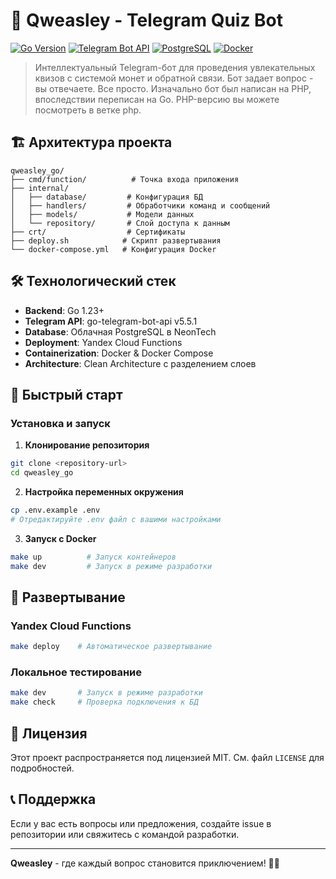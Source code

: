 # 🎯 Qweasley - Telegram Quiz Bot

[![Go Version](https://img.shields.io/badge/Go-1.23+-blue.svg)](https://golang.org/)
[![Telegram Bot API](https://img.shields.io/badge/Telegram%20Bot%20API-v5.5.1-green.svg)](https://core.telegram.org/bots/api)
[![PostgreSQL](https://img.shields.io/badge/PostgreSQL-Supported-blue.svg)](https://www.postgresql.org/)
[![Docker](https://img.shields.io/badge/Docker-Supported-blue.svg)](https://www.docker.com/)

> Интеллектуальный Telegram-бот для проведения увлекательных квизов с системой монет и обратной связи.
> Бот задает вопрос - вы отвечаете. Все просто. Изначально бот был написан на PHP, впоследствии переписан на Go.
> PHP-версию вы можете посмотреть в ветке php.

## 🏗️ Архитектура проекта

```
qweasley_go/
├── cmd/function/          # Точка входа приложения
├── internal/
│   ├── database/         # Конфигурация БД
│   ├── handlers/         # Обработчики команд и сообщений
│   ├── models/           # Модели данных
│   └── repository/       # Слой доступа к данным
├── crt/                  # Сертификаты
├── deploy.sh            # Скрипт развертывания
└── docker-compose.yml   # Конфигурация Docker
```

## 🛠️ Технологический стек

- **Backend**: Go 1.23+
- **Telegram API**: go-telegram-bot-api v5.5.1
- **Database**: Облачная PostgreSQL в NeonTech
- **Deployment**: Yandex Cloud Functions
- **Containerization**: Docker & Docker Compose
- **Architecture**: Clean Architecture с разделением слоев

## 🚀 Быстрый старт

### Установка и запуск

1. **Клонирование репозитория**
```bash
git clone <repository-url>
cd qweasley_go
```

2. **Настройка переменных окружения**
```bash
cp .env.example .env
# Отредактируйте .env файл с вашими настройками
```

3. **Запуск с Docker**
```bash
make up          # Запуск контейнеров
make dev         # Запуск в режиме разработки
```

## 🚀 Развертывание

### Yandex Cloud Functions
```bash
make deploy    # Автоматическое развертывание
```

### Локальное тестирование
```bash
make dev       # Запуск в режиме разработки
make check     # Проверка подключения к БД
```

## 📄 Лицензия

Этот проект распространяется под лицензией MIT. См. файл `LICENSE` для подробностей.

## 📞 Поддержка

Если у вас есть вопросы или предложения, создайте issue в репозитории или свяжитесь с командой разработки.

---

**Qweasley** - где каждый вопрос становится приключением! 🎯✨
